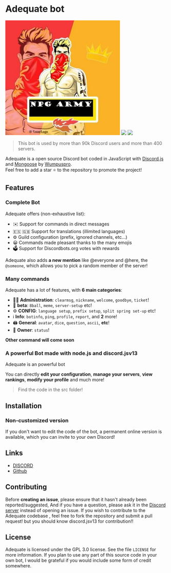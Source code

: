 # Adequate bot

[![](https://github.com/Wumpuspro/Scam-alert-bot/blob/main/.assests/npg.jpg)](https://discord.gg/UA6sSqKXpZ)
[![](https://img.shields.io/badge/discord.js-v13.0.0--dev-blue.svg?logo=npm)](https://github.com/discordjs)
[![](https://img.shields.io/badge/patreon-donate-orange.svg)](https://www.patreon.com/Blazerop)


> This bot is used by more than 90k Discord users and more than 400 servers.

Adequate is a open source Discord bot coded in JavaScript with [Discord.js](https://discord.js.org) and [Mongoose](https://mongoosejs.com/docs/api.html) by [Wumpuspro](https://github.com/Wumpuspro).  
Feel free to add a star ⭐ to the repository to promote the project!

## Features

### Complete Bot

Adequate offers (non-exhaustive list):
*   ✉️ Support for commands in direct messages
*   🇪🇸 🇬🇧 Support for translations (illimited languages)
*   ⚙️ Guild configuration (prefix, ignored channels, etc...)
*   😀 Commands made pleasant thanks to the many emojis
*   🗳️ Support for Discordbots.org votes with rewards

Adequate also adds **a new mention** like @everyone and @here, the `@someone`, which allows you to pick a random member of the server!

### Many commands

Adequate has a lot of features, with **6 main categories**:

*   👩‍💼 **Administration**: `clearmsg`, `nickname`, `welcome`, `goodbye`, `ticket`! 
*   🚓 **beta**: `8ball`, `meme`, `server-setup` etc! 
*   ⚙️ **CONFIG**: `language setup`, `prefix setup`, `split spring set-up` etc!
*   ℹ️ **Info**: `botinfo`, `ping`, `profile`, `report`, and **2** more!
*   🖨️ **General**: `avatar`, `dice`, `question`, `ascii`, **etc**! 
*   👑 **Owner**: `status`!


**Other command will come soon**


### A powerful Bot made with node.js and discord.jsv13

Adequate is an powerful bot 


You can directly **edit your configuration**, **manage your servers**, **view rankings**, **modify your profile** and much more!

> Find the code in the src folder! 

## Installation

### Non-customized version

If you don't want to edit the code of the bot, a permanent online version is available, which you can invite to your own Discord!   

## Links


* [DISCORD](https://discord.gg/UA6sSqKXpZ)
* [Github](https://github.com/Wumpuspro/Adequate-bot/)


## Contributing

Before **creating an issue**, please ensure that it hasn't already been reported/suggested,
And if you have a question, please ask it in the [Discord server](https://discord.gg/UA6sSqKXpZ/) instead of opening an issue.
If you wish to contribute to the Adequate codebase , feel free to fork the repository and submit a pull request! but you should know discord.jsv13 for contribution!!

## License

Adequate is licensed under the GPL 3.0 license. See the file `LICENSE` for more information. If you plan to use any part of this source code in your own bot, I would be grateful if you would include some form of credit somewhere.
